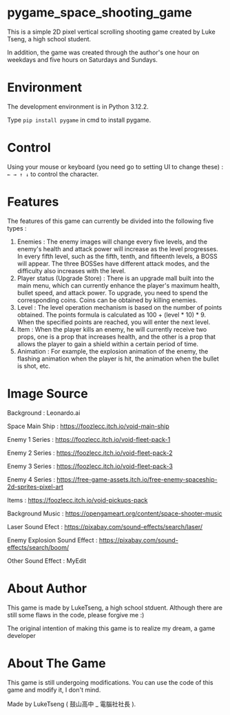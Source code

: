 # pygame_space_shooting_game

This is a simple 2D pixel vertical scrolling shooting game created by Luke Tseng, a high school student. 

In addition, the game was created through the author's one hour on weekdays and five hours on Saturdays and Sundays.

# Environment

The development environment is in Python 3.12.2.

Type `pip install pygame` in cmd to install pygame.

# Control

Using your mouse or keyboard (you need go to setting UI to change these) : `← → ↑ ↓` to control the character.

# Features

The features of this game can currently be divided into the following five types :

1. Enemies : The enemy images will change every five levels, and the enemy's health and attack power will increase as the level progresses. In every fifth level, such as the fifth, tenth, and fifteenth levels, a BOSS will appear. The three BOSSes have different attack modes, and the difficulty also increases with the level.
2. Player status (Upgrade Store) : There is an upgrade mall built into the main menu, which can currently enhance the player's maximum health, bullet speed, and attack power. To upgrade, you need to spend the corresponding coins. Coins can be obtained by killing enemies.
3. Level : The level operation mechanism is based on the number of points obtained. The points formula is calculated as 100 + (level * 10) * 9. When the specified points are reached, you will enter the next level.
4. Item : When the player kills an enemy, he will currently receive two props, one is a prop that increases health, and the other is a prop that allows the player to gain a shield within a certain period of time.
5. Animation : For example, the explosion animation of the enemy, the flashing animation when the player is hit, the animation when the bullet is shot, etc.

# Image Source

Background : Leonardo.ai

Space Main Ship : https://foozlecc.itch.io/void-main-ship

Enemy 1 Series : https://foozlecc.itch.io/void-fleet-pack-1

Enemy 2 Series : https://foozlecc.itch.io/void-fleet-pack-2

Enemy 3 Series : https://foozlecc.itch.io/void-fleet-pack-3

Enemy 4 Series : https://free-game-assets.itch.io/free-enemy-spaceship-2d-sprites-pixel-art

Items : https://foozlecc.itch.io/void-pickups-pack

Background Music : https://opengameart.org/content/space-shooter-music

Laser Sound Efect : https://pixabay.com/sound-effects/search/laser/

Enemy Explosion Sound Effect : https://pixabay.com/sound-effects/search/boom/

Other Sound Effect : MyEdit

# About Author

This game is made by LukeTseng, a high school stduent. Although there are still some flaws in the code, please forgive me :) 

The original intention of making this game is to realize my dream, a game developer

# About The Game

This game is still undergoing modifications. You can use the code of this game and modify it, I don't mind.

Made by LukeTseng ( 鼓山高中 _ 電腦社社長 ).
